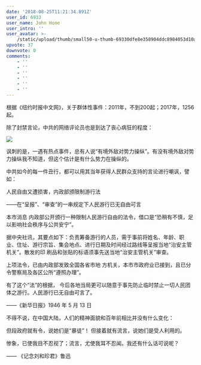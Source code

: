```yaml
---
date: '2018-08-25T11:21:34.891Z'
user_id: 6933
user_name: John Hone
user_intro: ''
user_avatar: >-
    /static/upload/thumb/small50-u-thumb-69330dfe8e358904ddc8984053d10a6eee4d0dea1202.png
upvote: 37
downvote: 0
comments:
    - ''
    - ''
    - ''
    - ''
    - ''
    - ''
---
```


根据《纽约时报中文网》，关于群体性事件：2011年，不到200起；2017年，1256起。

除了封禁言论，中共的网络评论员也是到达了丧心病狂的程度：

![](https://pincimg.com/posts/124240/21756b5f82aaa8c23172105452ac55a2.jpg)

讽刺的是，一遇有热点事件，总有人说“有境外敌对势力操纵”。有没有境外敌对势力操纵我不知道，但这个估计是有什么势力在操纵的。  

  

中共如今的每一件丑行，都可以用其当年获得人民群众支持的言论进行嘲讽，譬如：

人民自由又遭损害，内政部颁限制游行法

——在“呈报”、“审查”的一串规定下人民游行已无自由可言

本市消息 内政部公开颁行一种限制人民游行自由的法令，借口是“恐稍有不慎，足以影响社会秩序与公共安宁”。

据中央社讯，其要点如下：负责筹备游行的人员，需于事前将姓名、年龄、职 业、住址、游行宗旨、集会地点、进行日期及时间经过路线等呈报当地“治安主管机关”。散发的印 刷品和张贴的标语须事先送当地“治安主管机关”审查。

上项法令，已由内政部发致全国各省市地 方机关，本市市政府业已接到，且已分令警察局及各区公所“遵照办理”。

有了这个“法”的根据， 今后各地当局更可以随意于事先防止临时禁止一切人民团体之游行。人民游行已无自由可言了。

——《新华日报》1946 年 5 月 13 日

  

不得不说，在中国大陆，人们的精神面貌和百年前相比并没有什么变化：  

但段政府就有令，说她们是“暴徒”！ 但接着就有流言，说她们是受人利用的。

惨象，已使我目不忍视了；流言，尤使我耳不忍闻。我还有什么话可说呢？

—— 《记念刘和珍君》鲁迅
